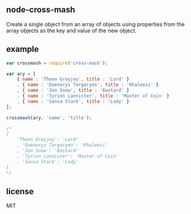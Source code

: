 node-cross-mash
---------------

Create a single object from an array of objects using properties from the array
objects as the key and value of the new object.

example
-------

```js
var crossmash = require('cross-mash');

var ary = [
    { name : 'Theon Greyjoy', title : 'Lord' }
    , { name : 'Daenerys Targaryen', title : 'Khaleesi' }
    , { name : 'Jon Snow', title : 'Bastard' }
    , { name : 'Tyrion Lannister', title : 'Master of Coin' }
    , { name : 'Sansa Stark', title : 'Lady' }
];

crossmash(ary, 'name', 'title');

/*
{
    'Theon Greyjoy': 'Lord'
    , 'Daenerys Targaryen': 'Khaleesi'
    , 'Jon Snow': 'Bastard'
    , 'Tyrion Lannister': 'Master of Coin'
    , 'Sansa Stark': 'Lady'
}
*/
```

license
-------

MIT
